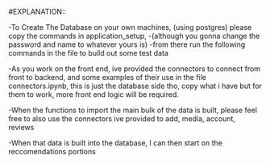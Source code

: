 #EXPLANATION::

-To Create The Database on your own machines, (using postgres) please copy the commands in application_setup,
-(although you gonna change the password and name to whatever yours is)
-from there run the following commands in the file to build out some test data

-As you work on the front end, ive provided the connectors to connect from front to backend, and some examples
of their use in the file connectors.ipynb, this is just the database side tho, copy what i have but for them to work,
more front end logic will be required.

-When the functions to import the main bulk of the data is built, please feel free to also use
the connectors ive provided to add, media, account, reviews

-When that data is built into the database, I can then start on the reccomendations portions



